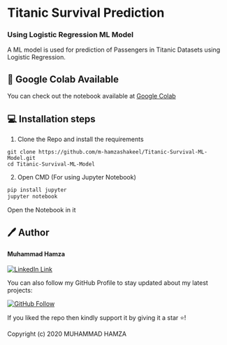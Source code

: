 # Titanic Survival Prediction
### Using Logistic Regression ML Model

A ML model is used for prediction of Passengers in Titanic Datasets using Logistic Regression.


## 📙 Google Colab Available

You can check out the notebook available at <a href="https://colab.research.google.com/drive/1dFcYRia2w0STScCwJ2hpg1_s47lp-yO1?usp=sharing">Google Colab</a>

## 💻 Installation steps

1. Clone the Repo and install the requirements

```
git clone https://github.com/m-hamzashakeel/Titanic-Survival-ML-Model.git
cd Titanic-Survival-ML-Model
```

2. Open CMD (For using Jupyter Notebook)

```python
pip install jupyter
jupyter notebook
```
Open the Notebook in it

## 🖊 Author

#### Muhammad Hamza
[![LinkedIn Link](https://img.shields.io/badge/Connect-Hamza-blue.svg?logo=linkedin&longCache=true&style=social&label=Connect
)](https://www.linkedin.com/in/mhamzadev)

You can also follow my GitHub Profile to stay updated about my latest projects:

[![GitHub Follow](https://img.shields.io/badge/Connect-Hamza-blue.svg?logo=Github&longCache=true&style=social&label=Follow)](https://github.com/m-hamzashakeel)

If you liked the repo then kindly support it by giving it a star ⭐!

Copyright (c) 2020 MUHAMMAD HAMZA
